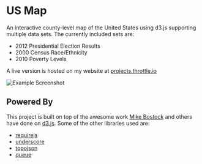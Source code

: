 US Map
======

An interactive county-level map of the United States using d3.js supporting
multiple data sets.  The currently included sets are:

* 2012 Presidential Election Results
* 2000 Census Race/Ethnicity
* 2010 Poverty Levels

A live version is hosted on my website at
[projects.throttle.io](http://projects.throttle.io/us-map)

![Example Screenshot](http://ledbettj.github.com/us-map/images/screenshot.png)

Powered By
----------

This project is built on top of the awesome work
[Mike Bostock](http://github.com/mbostock) and others have done on
[d3.js](http://d3js.org).  Some of the other libraries used are:

* [requirejs](http://requirejs.org)
* [underscore](http://underscorejs.org)
* [topojson](http://github.com/mbostock/topojson)
* [queue](http://github.com/mbostock/queue)

